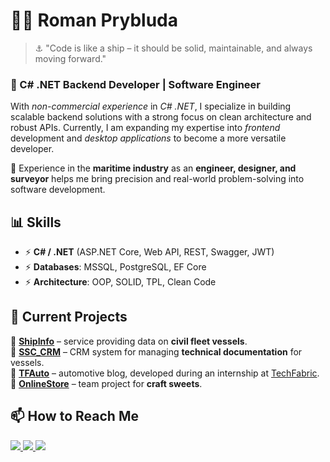 # 👨‍💻 **Roman Prybluda**
> ⚓ "Code is like a ship – it should be solid, maintainable, and always moving forward."
### 🚀 C# .NET Backend Developer | Software Engineer

With *non-commercial experience* in *C# .NET*, I specialize in building scalable backend solutions with a strong focus on clean architecture and robust APIs. Currently, I am expanding my expertise into *frontend* development and *desktop applications* to become a more versatile developer.

🔹 Experience in the **maritime industry** as an **engineer, designer, and surveyor** helps me bring precision and real-world problem-solving into software development.  

## 📊 **Skills**
- ⚡ **C# / .NET** (ASP.NET Core, Web API, REST, Swagger, JWT)  
- ⚡ **Databases**: MSSQL, PostgreSQL, EF Core  
- ⚡ **Architecture**: OOP, SOLID, TPL, Clean Code

## 🌟 **Current Projects**
🚢 **[ShipInfo](https://github.com/RomanPrybluda/ShipInfo)** – service providing data on **civil fleet vessels**.  
📑 **[SSC_CRM](https://github.com/RomanPrybluda/SSC_CRM)** – CRM system for managing **technical documentation** for vessels.  
🚗 **[TFAuto](https://github.com/RomanPrybluda/TFAuto)** – automotive blog, developed during an internship at [TechFabric](https://www.techfabric.com/).  
🍫 **[OnlineStore](https://github.com/RomanPrybluda/OnlineStore)** – team project for **craft sweets**.  

## 📫 **How to Reach Me**  
<p align="left">
  <a href="https://www.linkedin.com/in/romanprybluda/">
    <img src="https://img.shields.io/badge/LinkedIn-0077B5?style=for-the-badge&logo=linkedin&logoColor=white"/>
  </a>
  <a href="mailto:r.prybluda.dev@gmail.com">
    <img src="https://img.shields.io/badge/Gmail-D14836?style=for-the-badge&logo=gmail&logoColor=white"/>
  </a>
  <a href="https://t.me/RPrybluda">
    <img src="https://img.shields.io/badge/Telegram-26A5E4?style=for-the-badge&logo=telegram&logoColor=white"/>
  </a>
</p>
